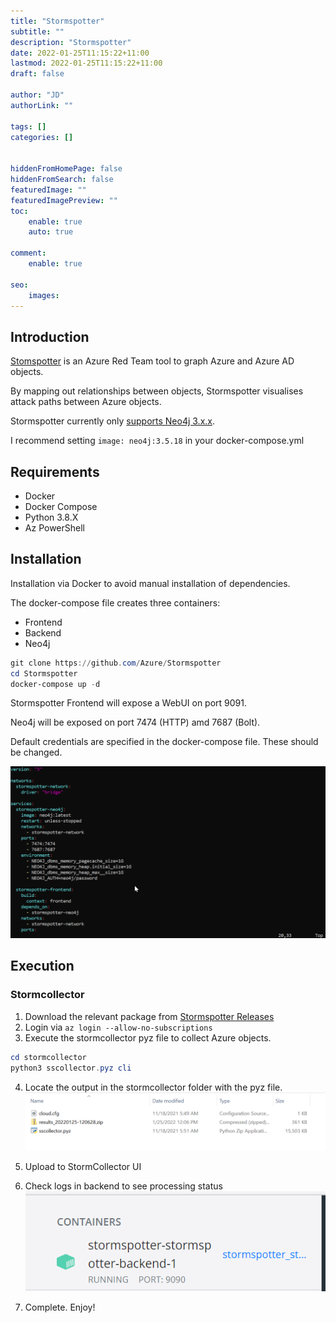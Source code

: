 ```yaml
---
title: "Stormspotter"
subtitle: ""
description: "Stormspotter"
date: 2022-01-25T11:15:22+11:00
lastmod: 2022-01-25T11:15:22+11:00
draft: false

author: "JD"
authorLink: ""

tags: []
categories: []


hiddenFromHomePage: false
hiddenFromSearch: false
featuredImage: ""
featuredImagePreview: ""
toc:
    enable: true
    auto: true

comment:
    enable: true

seo:
    images:
---
```


## Introduction

[Stomspotter](https://github.com/Azure/Stormspotter) is an Azure Red Team tool to graph Azure and Azure AD objects.

By mapping out relationships between objects, Stormspotter visualises attack paths between Azure objects.

Stormspotter currently only [supports Neo4j 3.x.x](https://github.com/Azure/Stormspotter/issues/49).

I recommend setting `image: neo4j:3.5.18` in your docker-compose.yml


## Requirements
- Docker
- Docker Compose
- Python 3.8.X
- Az PowerShell

## Installation

Installation via Docker to avoid manual installation of dependencies.

The docker-compose file creates three containers:
- Frontend
- Backend
- Neo4j

```powershell
git clone https://github.com/Azure/Stormspotter
cd Stormspotter
docker-compose up -d
```

Stormspotter Frontend will expose a WebUI on port 9091.

Neo4j will be exposed on port 7474 (HTTP) amd 7687 (Bolt).

Default credentials are specified in the docker-compose file. These should be changed. 

![Docker-compose password](/2022-01-25-11-23-46.png)

## Execution

### Stormcollector

1. Download the relevant package from [Stormspotter Releases](https://github.com/Azure/Stormspotter/releases/)
2. Login via `az login --allow-no-subscriptions`
3. Execute the stormcollector pyz file to collect Azure objects.

```powershell
cd stormcollector
python3 sscollector.pyz cli
```

4. Locate the output in the stormcollector folder with the pyz file.
![Stormspotter-output](/stormspotter-output.png)

5. Upload to StormCollector UI

6. Check logs in backend to see processing status
![Processing-status](/2022-01-25-12-10-44.png)

7. Complete. Enjoy!

